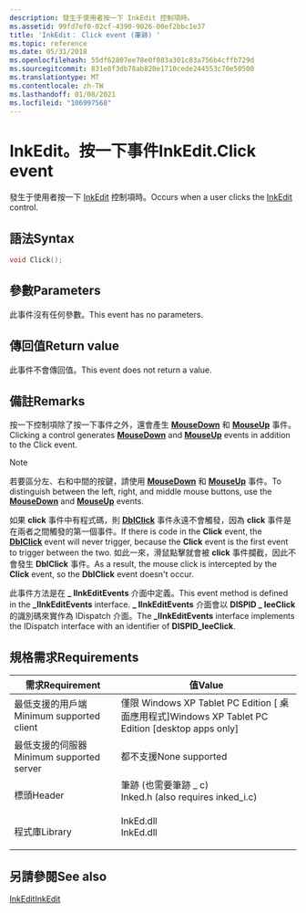 ```yaml
---
description: 發生于使用者按一下 InkEdit 控制項時。
ms.assetid: 99fd7ef0-02cf-4390-9026-00ef2bbc1e37
title: 'InkEdit： Click event (筆跡) '
ms.topic: reference
ms.date: 05/31/2018
ms.openlocfilehash: 55df62807ee78e0f083a301c83a756b4cffb729d
ms.sourcegitcommit: 831e8f3db78ab820e1710cede244553c70e50500
ms.translationtype: MT
ms.contentlocale: zh-TW
ms.lasthandoff: 01/08/2021
ms.locfileid: "106997568"
---
```

# <a name="inkeditclick-event"></a><span data-ttu-id="33437-103">InkEdit。按一下事件</span><span class="sxs-lookup"><span data-stu-id="33437-103">InkEdit.Click event</span></span>

<span data-ttu-id="33437-104">發生于使用者按一下 [InkEdit](inkedit-control-reference.md) 控制項時。</span><span class="sxs-lookup"><span data-stu-id="33437-104">Occurs when a user clicks the [InkEdit](inkedit-control-reference.md) control.</span></span>

## <a name="syntax"></a><span data-ttu-id="33437-105">語法</span><span class="sxs-lookup"><span data-stu-id="33437-105">Syntax</span></span>


```C++
void Click();
```



## <a name="parameters"></a><span data-ttu-id="33437-106">參數</span><span class="sxs-lookup"><span data-stu-id="33437-106">Parameters</span></span>

<span data-ttu-id="33437-107">此事件沒有任何參數。</span><span class="sxs-lookup"><span data-stu-id="33437-107">This event has no parameters.</span></span>

## <a name="return-value"></a><span data-ttu-id="33437-108">傳回值</span><span class="sxs-lookup"><span data-stu-id="33437-108">Return value</span></span>

<span data-ttu-id="33437-109">此事件不會傳回值。</span><span class="sxs-lookup"><span data-stu-id="33437-109">This event does not return a value.</span></span>

## <a name="remarks"></a><span data-ttu-id="33437-110">備註</span><span class="sxs-lookup"><span data-stu-id="33437-110">Remarks</span></span>

<span data-ttu-id="33437-111">按一下控制項除了按一下事件之外，還會產生 [**MouseDown**](inkedit-mousedown.md) 和 [**MouseUp**](inkedit-mouseup.md) 事件。</span><span class="sxs-lookup"><span data-stu-id="33437-111">Clicking a control generates [**MouseDown**](inkedit-mousedown.md) and [**MouseUp**](inkedit-mouseup.md) events in addition to the Click event.</span></span>

> [!Note]  
> <span data-ttu-id="33437-112">若要區分左、右和中間的按鍵，請使用 [**MouseDown**](inkedit-mousedown.md) 和 [**MouseUp**](inkedit-mouseup.md) 事件。</span><span class="sxs-lookup"><span data-stu-id="33437-112">To distinguish between the left, right, and middle mouse buttons, use the [**MouseDown**](inkedit-mousedown.md) and [**MouseUp**](inkedit-mouseup.md) events.</span></span>

 

<span data-ttu-id="33437-113">如果 **click** 事件中有程式碼，則 [**DblClick**](inkedit-dblclick.md) 事件永遠不會觸發，因為 **click** 事件是在兩者之間觸發的第一個事件。</span><span class="sxs-lookup"><span data-stu-id="33437-113">If there is code in the **Click** event, the [**DblClick**](inkedit-dblclick.md) event will never trigger, because the **Click** event is the first event to trigger between the two.</span></span> <span data-ttu-id="33437-114">如此一來，滑鼠點擊就會被 **click** 事件攔截，因此不會發生 **DblClick** 事件。</span><span class="sxs-lookup"><span data-stu-id="33437-114">As a result, the mouse click is intercepted by the **Click** event, so the **DblClick** event doesn't occur.</span></span>

<span data-ttu-id="33437-115">此事件方法是在 **\_ IInkEditEvents** 介面中定義。</span><span class="sxs-lookup"><span data-stu-id="33437-115">This event method is defined in the **\_IInkEditEvents** interface.</span></span> <span data-ttu-id="33437-116">**\_ IInkEditEvents** 介面會以 **DISPID \_ IeeClick** 的識別碼來實作為 IDispatch 介面。</span><span class="sxs-lookup"><span data-stu-id="33437-116">The **\_IInkEditEvents** interface implements the IDispatch interface with an identifier of **DISPID\_IeeClick**.</span></span>

## <a name="requirements"></a><span data-ttu-id="33437-117">規格需求</span><span class="sxs-lookup"><span data-stu-id="33437-117">Requirements</span></span>



| <span data-ttu-id="33437-118">需求</span><span class="sxs-lookup"><span data-stu-id="33437-118">Requirement</span></span> | <span data-ttu-id="33437-119">值</span><span class="sxs-lookup"><span data-stu-id="33437-119">Value</span></span> |
|-------------------------------------|---------------------------------------------------------------------------------------------------------------|
| <span data-ttu-id="33437-120">最低支援的用戶端</span><span class="sxs-lookup"><span data-stu-id="33437-120">Minimum supported client</span></span><br/> | <span data-ttu-id="33437-121">僅限 Windows XP Tablet PC Edition \[ 桌面應用程式\]</span><span class="sxs-lookup"><span data-stu-id="33437-121">Windows XP Tablet PC Edition \[desktop apps only\]</span></span><br/>                                                 |
| <span data-ttu-id="33437-122">最低支援的伺服器</span><span class="sxs-lookup"><span data-stu-id="33437-122">Minimum supported server</span></span><br/> | <span data-ttu-id="33437-123">都不支援</span><span class="sxs-lookup"><span data-stu-id="33437-123">None supported</span></span><br/>                                                                                     |
| <span data-ttu-id="33437-124">標頭</span><span class="sxs-lookup"><span data-stu-id="33437-124">Header</span></span><br/>                   | <dl> <span data-ttu-id="33437-125"><dt>筆跡 (也需要筆跡 \_ c) </dt></span><span class="sxs-lookup"><span data-stu-id="33437-125"><dt>Inked.h (also requires inked\_i.c)</dt></span></span> </dl> |
| <span data-ttu-id="33437-126">程式庫</span><span class="sxs-lookup"><span data-stu-id="33437-126">Library</span></span><br/>                  | <dl> <span data-ttu-id="33437-127"><dt>InkEd.dll</dt></span><span class="sxs-lookup"><span data-stu-id="33437-127"><dt>InkEd.dll</dt></span></span> </dl>                          |



## <a name="see-also"></a><span data-ttu-id="33437-128">另請參閱</span><span class="sxs-lookup"><span data-stu-id="33437-128">See also</span></span>

<dl> <dt>

[<span data-ttu-id="33437-129">InkEdit</span><span class="sxs-lookup"><span data-stu-id="33437-129">InkEdit</span></span>](inkedit-control-reference.md)
</dt> </dl>

 

 




